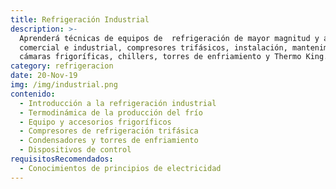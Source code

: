 ```yaml
---
title: Refrigeración Industrial
description: >-
  Aprenderá técnicas de equipos de  refrigeración de mayor magnitud y a nivel
  comercial e industrial, compresores trifásicos, instalación, mantenimiento de
  cámaras frigoríficas, chillers, torres de enfriamiento y Thermo King.
category: refrigeracion
date: 20-Nov-19
img: /img/industrial.png
contenido:
  - Introducción a la refrigeración industrial
  - Termodinámica de la producción del frío
  - Equipo y accesorios frigoríficos
  - Compresores de refrigeración trifásica
  - Condensadores y torres de enfriamiento
  - Dispositivos de control
requisitosRecomendados:
  - Conocimientos de principios de electricidad
---
```


